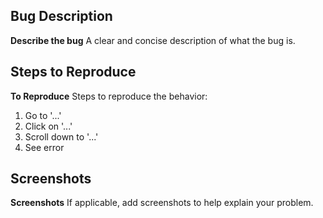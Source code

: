 ## Bug Description

**Describe the bug**
A clear and concise description of what the bug is.

## Steps to Reproduce

**To Reproduce**
Steps to reproduce the behavior:

1. Go to '...'
2. Click on '...'
3. Scroll down to '...'
4. See error

## Screenshots

**Screenshots**
If applicable, add screenshots to help explain your problem.
